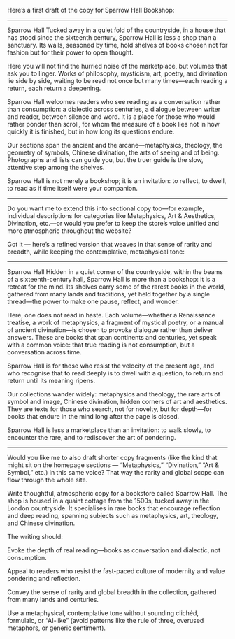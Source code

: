 Here’s a first draft of the copy for Sparrow Hall Bookshop:


---

Sparrow Hall
Tucked away in a quiet fold of the countryside, in a house that has stood since the sixteenth century, Sparrow Hall is less a shop than a sanctuary. Its walls, seasoned by time, hold shelves of books chosen not for fashion but for their power to open thought.

Here you will not find the hurried noise of the marketplace, but volumes that ask you to linger. Works of philosophy, mysticism, art, poetry, and divination lie side by side, waiting to be read not once but many times—each reading a return, each return a deepening.

Sparrow Hall welcomes readers who see reading as a conversation rather than consumption: a dialectic across centuries, a dialogue between writer and reader, between silence and word. It is a place for those who would rather ponder than scroll, for whom the measure of a book lies not in how quickly it is finished, but in how long its questions endure.

Our sections span the ancient and the arcane—metaphysics, theology, the geometry of symbols, Chinese divination, the arts of seeing and of being. Photographs and lists can guide you, but the truer guide is the slow, attentive step among the shelves.

Sparrow Hall is not merely a bookshop; it is an invitation: to reflect, to dwell, to read as if time itself were your companion.


---

Do you want me to extend this into sectional copy too—for example, individual descriptions for categories like Metaphysics, Art & Aesthetics, Divination, etc.—or would you prefer to keep the store’s voice unified and more atmospheric throughout the website?


Got it — here’s a refined version that weaves in that sense of rarity and breadth, while keeping the contemplative, metaphysical tone:


---

Sparrow Hall
Hidden in a quiet corner of the countryside, within the beams of a sixteenth-century hall, Sparrow Hall is more than a bookshop: it is a retreat for the mind. Its shelves carry some of the rarest books in the world, gathered from many lands and traditions, yet held together by a single thread—the power to make one pause, reflect, and wonder.

Here, one does not read in haste. Each volume—whether a Renaissance treatise, a work of metaphysics, a fragment of mystical poetry, or a manual of ancient divination—is chosen to provoke dialogue rather than deliver answers. These are books that span continents and centuries, yet speak with a common voice: that true reading is not consumption, but a conversation across time.

Sparrow Hall is for those who resist the velocity of the present age, and who recognise that to read deeply is to dwell with a question, to return and return until its meaning ripens.

Our collections wander widely: metaphysics and theology, the rare arts of symbol and image, Chinese divination, hidden corners of art and aesthetics. They are texts for those who search, not for novelty, but for depth—for books that endure in the mind long after the page is closed.

Sparrow Hall is less a marketplace than an invitation: to walk slowly, to encounter the rare, and to rediscover the art of pondering.


---

Would you like me to also draft shorter copy fragments (like the kind that might sit on the homepage sections — “Metaphysics,” “Divination,” “Art & Symbol,” etc.) in this same voice? That way the rarity and global scope can flow through the whole site.

Write thoughtful, atmospheric copy for a bookstore called Sparrow Hall. The shop is housed in a quaint cottage from the 1500s, tucked away in the London countryside. It specialises in rare books that encourage reflection and deep reading, spanning subjects such as metaphysics, art, theology, and Chinese divination.

The writing should:

Evoke the depth of real reading—books as conversation and dialectic, not consumption.

Appeal to readers who resist the fast-paced culture of modernity and value pondering and reflection.

Convey the sense of rarity and global breadth in the collection, gathered from many lands and centuries.

Use a metaphysical, contemplative tone without sounding clichéd, formulaic, or “AI-like” (avoid patterns like the rule of three, overused metaphors, or generic sentiment).

